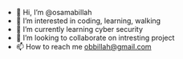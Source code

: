 - 👋 Hi, I’m @osamabillah
- 👀 I’m interested in coding, learning, walking
- 🌱 I’m currently learning cyber security
- 💞️ I’m looking to collaborate on intresting project
- 📫 How to reach me obbillah@gmail.com

<!---
osamabillah/osamabillah is a ✨ special ✨ repository because its `README.md` (this file) appears on your GitHub profile.
You can click the Preview link to take a look at your changes.
--->
